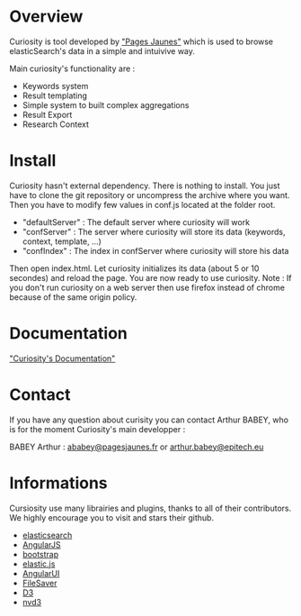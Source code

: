 Overview 
========

Curiosity is tool developed by ["Pages Jaunes"](http://www.pagesjaunes.fr/) which is used to browse elasticSearch's data in a simple and intuivive way.

Main curiosity's functionality are : 

* Keywords system
* Result templating 
* Simple system to built complex aggregations
* Result Export
* Research Context

Install 
===========

Curiosity hasn't external dependency. There is nothing to install. You just have to clone the git repository or uncompress the archive where you want. 
Then you have to modify few values in conf.js located at the folder root.

* "defaultServer" : The default server where curiosity will work
* "confServer" : The server where curiosity will store its data (keywords, context, template, ...)
* "confIndex" : The index in confServer where curiosity will store his data

Then open index.html. Let curiosity initializes its data (about 5 or 10 secondes) and reload the page. You are now ready to use curiosity. 
Note : If you don't run curiosity on a web server then use firefox instead of chrome because of the same origin policy.

Documentation
=============

["Curiosity's Documentation"](http://pagesjaunes.github.io/curiosity/)

Contact
=======

If you have any question about curisity you can contact Arthur BABEY, who is for the moment Curiosity's main developper : 

BABEY Arthur : 	ababey@pagesjaunes.fr or arthur.babey@epitech.eu

# Informations

Cursiosity use many librairies and plugins, thanks to all of their contributors. We highly encourage you to visit and stars their github.

* [elasticsearch](https://github.com/elasticsearch/elasticsearch)
* [AngularJS](https://github.com/angular/angular.js)
* [bootstrap](https://github.com/twbs/bootstrap)
* [elastic.js](https://github.com/fullscale/elastic.js)
* [AngularUI](http://angular-ui.github.io/)
* [FileSaver](https://github.com/eligrey/FileSaver.js/)
* [D3](https://github.com/mbostock/d3)
* [nvd3](https://github.com/novus/nvd3)
